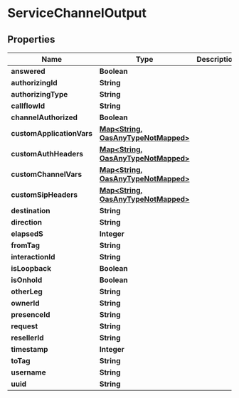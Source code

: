 

# ServiceChannelOutput

## Properties

Name | Type | Description | Notes
------------ | ------------- | ------------- | -------------
**answered** | **Boolean** |  |  [optional]
**authorizingId** | **String** |  |  [optional]
**authorizingType** | **String** |  |  [optional]
**callflowId** | **String** |  |  [optional]
**channelAuthorized** | **Boolean** |  |  [optional]
**customApplicationVars** | [**Map&lt;String, OasAnyTypeNotMapped&gt;**](OasAnyTypeNotMapped.md) |  |  [optional]
**customAuthHeaders** | [**Map&lt;String, OasAnyTypeNotMapped&gt;**](OasAnyTypeNotMapped.md) |  |  [optional]
**customChannelVars** | [**Map&lt;String, OasAnyTypeNotMapped&gt;**](OasAnyTypeNotMapped.md) |  |  [optional]
**customSipHeaders** | [**Map&lt;String, OasAnyTypeNotMapped&gt;**](OasAnyTypeNotMapped.md) |  |  [optional]
**destination** | **String** |  |  [optional]
**direction** | **String** |  |  [optional]
**elapsedS** | **Integer** |  |  [optional]
**fromTag** | **String** |  |  [optional]
**interactionId** | **String** |  |  [optional]
**isLoopback** | **Boolean** |  |  [optional]
**isOnhold** | **Boolean** |  |  [optional]
**otherLeg** | **String** |  |  [optional]
**ownerId** | **String** |  |  [optional]
**presenceId** | **String** |  |  [optional]
**request** | **String** |  |  [optional]
**resellerId** | **String** |  |  [optional]
**timestamp** | **Integer** |  |  [optional]
**toTag** | **String** |  |  [optional]
**username** | **String** |  |  [optional]
**uuid** | **String** |  |  [optional]




